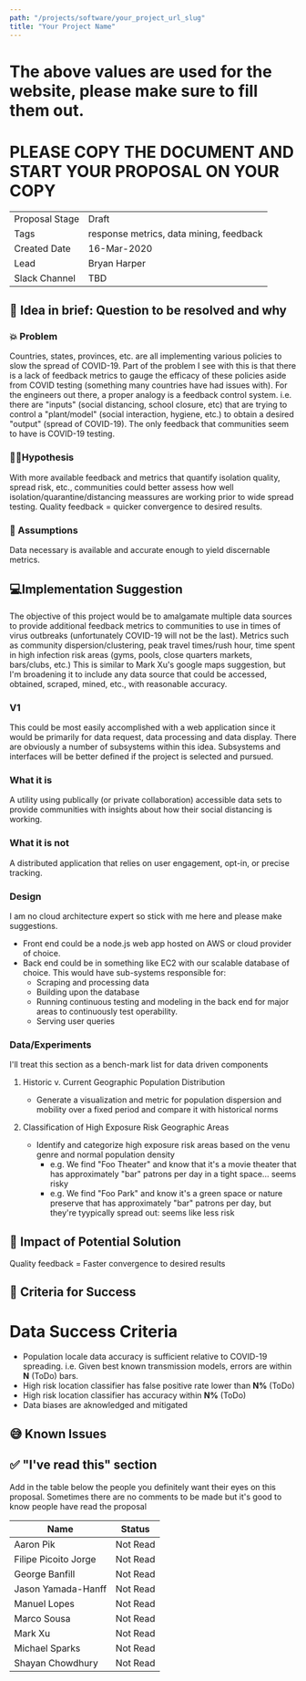 ```yaml
---
path: "/projects/software/your_project_url_slug"
title: "Your Project Name"
---
```


# The above values are used for the website, please make sure to fill them out.

# PLEASE COPY THE DOCUMENT AND START YOUR PROPOSAL ON YOUR COPY 
| | |
|-|-|
| Proposal Stage | Draft |
| Tags           | response metrics, data mining, feedback  |
| Created Date   | 16-Mar-2020 |
| Lead           | Bryan Harper     |
| Slack Channel  | TBD |

## 📃 Idea in brief: Question to be resolved and why
 

### 💥 Problem
Countries, states, provinces, etc. are all implementing various policies to slow the spread of COVID-19. Part of the problem I see with this is that there is a lack of feedback metrics to gauge the efficacy of these policies aside from COVID testing (something many countries have had issues with). For the engineers out there, a proper analogy is a feedback control system. i.e. there are "inputs" (social distancing, school closure, etc) that are trying to control a "plant/model" (social interaction, hygiene, etc.) to obtain a desired "output" (spread of COVID-19). The only feedback that communities seem to have is COVID-19 testing.

### 👨‍🔬Hypothesis
With more available feedback and metrics that quantify isolation quality, spread risk, etc., communities could better assess how well isolation/quarantine/distancing meassures are working prior to wide spread testing. Quality feedback = quicker convergence to desired results.   

### 🤔 Assumptions
Data necessary is available and accurate enough to yield discernable metrics. 

## 💻Implementation Suggestion
The objective of this project would be to amalgamate multiple data sources to provide additional feedback metrics to communities to use in times of virus outbreaks (unfortunately COVID-19 will not be the last). Metrics such as community dispersion/clustering, peak travel times/rush hour, time spent in high infection risk areas (gyms, pools, close quarters markets, bars/clubs, etc.) This is similar to Mark Xu's google maps suggestion, but I'm broadening it to include any data source that could be accessed, obtained, scraped, mined, etc., with reasonable accuracy. 

### V1
This could be most easily accomplished with a web application since it would be primarily for data request, data processing and data display. There are obviously a number of subsystems within this idea. Subsystems and interfaces will be better defined if the project is selected and pursued. 

### What it is
A utility using publically (or private collaboration) accessible data sets to provide communities with insights about how their social distancing is working.   

### What it is not
A distributed application that relies on user engagement, opt-in, or precise tracking. 

### Design
I am no cloud architecture expert so stick with me here and please make suggestions.
* Front end could be a node.js web app hosted on AWS or cloud provider of choice. 
* Back end could be in something like EC2 with our scalable database of choice. This would have sub-systems responsible for:
    * Scraping and processing data 
    * Building upon the database 
    * Running continuous testing and modeling in the back end for major areas to continuously test operability. 
    * Serving user queries 


### Data/Experiments
I'll treat this section as a bench-mark list for data driven components
1. Historic v. Current Geographic Population Distribution 
    * Generate a visualization and metric for population dispersion and mobility over a fixed period and compare it with historical norms

2. Classification of High Exposure Risk Geographic Areas
    * Identify and categorize high exposure risk areas based on the venu genre and normal population density
        * e.g. We find "Foo Theater" and know that it's a movie theater that has approximately "bar" patrons per day in a tight space... seems risky
        * e.g. We find "Foo Park" and know it's a green space or nature preserve that has approximately "bar" patrons per day, but they're tyypically spread out: seems like less risk


## 💪 Impact of Potential Solution
Quality feedback = Faster convergence to desired results

## 🙌 Criteria for Success
# Data Success Criteria 
* Population locale data accuracy is sufficient relative to COVID-19 spreading. i.e. Given best known transmission models, errors are within **N** (ToDo) bars. 
* High risk location classifier has false positive rate lower than **N%** (ToDo)
* High risk location classifier has accuracy within **N%** (ToDo)
* Data biases are aknowledged and mitigated 

## 😅 Known Issues

## ✅ "I've read this" section
Add in the table below the people you definitely want their eyes on this proposal. Sometimes there are no comments to be made but it's good to know people have read the proposal

| Name | Status |
|-|-|
| Aaron Pik | Not Read |
| Filipe Picoito Jorge | Not Read |
| George Banfill | Not Read |
| Jason Yamada-Hanff | Not Read | 
| Manuel Lopes | Not Read |
| Marco Sousa | Not Read | 
| Mark Xu | Not Read |
| Michael Sparks | Not Read | 
| Shayan Chowdhury | Not Read|